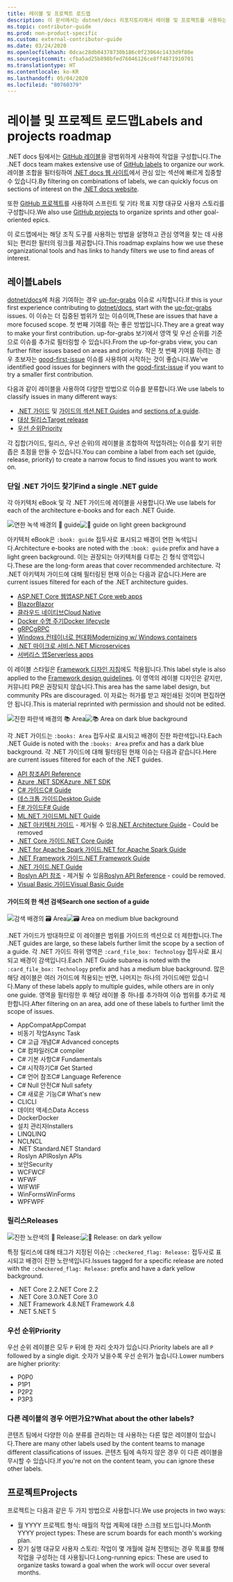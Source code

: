 ```yaml
---
title: 레이블 및 프로젝트 로드맵
description: 이 문서에서는 dotnet/docs 리포지토리에서 레이블 및 프로젝트를 사용하는 방법을 설명합니다.
ms.topic: contributor-guide
ms.prod: non-product-specific
ms.custom: external-contributor-guide
ms.date: 03/24/2020
ms.openlocfilehash: 0dcac28db04378730b186c0f23064c1433d9f80e
ms.sourcegitcommit: cfba5ad25b898bfed76046126ce8ff4871910701
ms.translationtype: HT
ms.contentlocale: ko-KR
ms.lasthandoff: 05/04/2020
ms.locfileid: "80760379"
---
```

# <a name="labels-and-projects-roadmap"></a><span data-ttu-id="b1ec0-103">레이블 및 프로젝트 로드맵</span><span class="sxs-lookup"><span data-stu-id="b1ec0-103">Labels and projects roadmap</span></span>

<span data-ttu-id="b1ec0-104">.NET docs 팀에서는 [GitHub 레이블](https://github.com/dotnet/docs/labels)을 광범위하게 사용하여 작업을 구성합니다.</span><span class="sxs-lookup"><span data-stu-id="b1ec0-104">The .NET docs team makes extensive use of [GitHub labels](https://github.com/dotnet/docs/labels) to organize our work.</span></span> <span data-ttu-id="b1ec0-105">레이블 조합을 필터링하여 [.NET docs 웹 사이트](https://docs.microsoft.com/dotnet)에서 관심 있는 섹션에 빠르게 집중할 수 있습니다.</span><span class="sxs-lookup"><span data-stu-id="b1ec0-105">By filtering on combinations of labels, we can quickly focus on sections of interest on the [.NET docs website](https://docs.microsoft.com/dotnet).</span></span>

<span data-ttu-id="b1ec0-106">또한 [GitHub 프로젝트](https://github.com/dotnet/docs/projects)를 사용하여 스프린트 및 기타 목표 지향 대규모 사용자 스토리를 구성합니다.</span><span class="sxs-lookup"><span data-stu-id="b1ec0-106">We also use [GitHub projects](https://github.com/dotnet/docs/projects) to organize sprints and other goal-oriented epics.</span></span>

<span data-ttu-id="b1ec0-107">이 로드맵에서는 해당 조직 도구를 사용하는 방법을 설명하고 관심 영역을 찾는 데 사용되는 편리한 필터의 링크를 제공합니다.</span><span class="sxs-lookup"><span data-stu-id="b1ec0-107">This roadmap explains how we use these organizational tools and has links to handy filters we use to find areas of interest.</span></span>

## <a name="labels"></a><span data-ttu-id="b1ec0-108">레이블</span><span class="sxs-lookup"><span data-stu-id="b1ec0-108">Labels</span></span>

<span data-ttu-id="b1ec0-109">[dotnet/docs](https://github.com/dotnet/docs)에 처음 기여하는 경우 [up-for-grabs](https://github.com/dotnet/docs/labels/up-for-grabs) 이슈로 시작합니다.</span><span class="sxs-lookup"><span data-stu-id="b1ec0-109">If this is your first experience contributing to [dotnet/docs](https://github.com/dotnet/docs), start with the [up-for-grabs](https://github.com/dotnet/docs/labels/up-for-grabs) issues.</span></span> <span data-ttu-id="b1ec0-110">이 이슈는 더 집중된 범위가 있는 이슈이며,</span><span class="sxs-lookup"><span data-stu-id="b1ec0-110">These are issues that have a more focused scope.</span></span> <span data-ttu-id="b1ec0-111">첫 번째 기여를 하는 좋은 방법입니다.</span><span class="sxs-lookup"><span data-stu-id="b1ec0-111">They are a great way to make your first contribution.</span></span> <span data-ttu-id="b1ec0-112">up-for-grabs 보기에서 영역 및 우선 순위를 기준으로 이슈를 추가로 필터링할 수 있습니다.</span><span class="sxs-lookup"><span data-stu-id="b1ec0-112">From the up-for-grabs view, you can further filter issues based on areas and priority.</span></span> <span data-ttu-id="b1ec0-113">작은 첫 번째 기여를 하려는 경우 초보자는 [good-first-issue](https://github.com/dotnet/docs/labels/good-first-issue) 이슈를 사용하여 시작하는 것이 좋습니다.</span><span class="sxs-lookup"><span data-stu-id="b1ec0-113">We've identified good issues for beginners with the [good-first-issue](https://github.com/dotnet/docs/labels/good-first-issue) if you want to try a smaller first contribution.</span></span>

<span data-ttu-id="b1ec0-114">다음과 같이 레이블을 사용하여 다양한 방법으로 이슈를 분류합니다.</span><span class="sxs-lookup"><span data-stu-id="b1ec0-114">We use labels to classify issues in many different ways:</span></span>

- <span data-ttu-id="b1ec0-115">[.NET 가이드](#find-a-single-net-guide) 및 [가이드의 섹션](#search-one-section-of-a-guide)</span><span class="sxs-lookup"><span data-stu-id="b1ec0-115">[.NET Guides](#find-a-single-net-guide) and [sections of a guide](#search-one-section-of-a-guide).</span></span>
- [<span data-ttu-id="b1ec0-116">대상 릴리스</span><span class="sxs-lookup"><span data-stu-id="b1ec0-116">Target release</span></span>](#releases)
- [<span data-ttu-id="b1ec0-117">우선 순위</span><span class="sxs-lookup"><span data-stu-id="b1ec0-117">Priority</span></span>](#priority)

<span data-ttu-id="b1ec0-118">각 집합(가이드, 릴리스, 우선 순위)의 레이블을 조합하여 작업하려는 이슈를 찾기 위한 좁은 초점을 만들 수 있습니다.</span><span class="sxs-lookup"><span data-stu-id="b1ec0-118">You can combine a label from each set (guide, release, priority) to create a narrow focus to find issues you want to work on.</span></span>

### <a name="find-a-single-net-guide"></a><span data-ttu-id="b1ec0-119">단일 .NET 가이드 찾기</span><span class="sxs-lookup"><span data-stu-id="b1ec0-119">Find a single .NET guide</span></span>

<span data-ttu-id="b1ec0-120">각 아키텍처 eBook 및 각 .NET 가이드에 레이블을 사용합니다.</span><span class="sxs-lookup"><span data-stu-id="b1ec0-120">We use labels for each of the architecture e-books and for each .NET Guide.</span></span>

<span data-ttu-id="b1ec0-121">![연한 녹색 배경의 :book: guide](./media/labels-projects/guide.png "아키텍처 가이드 레이블의 접두사")</span><span class="sxs-lookup"><span data-stu-id="b1ec0-121">![:book: guide on light green background](./media/labels-projects/guide.png "Prefix for architecture guide labels")</span></span>

<span data-ttu-id="b1ec0-122">아키텍처 eBook은 `:book: guide` 접두사로 표시되고 배경이 연한 녹색입니다.</span><span class="sxs-lookup"><span data-stu-id="b1ec0-122">Architecture e-books are noted with the `:book: guide` prefix and have a light green background.</span></span> <span data-ttu-id="b1ec0-123">이는 권장되는 아키텍처를 다루는 긴 형식 영역입니다.</span><span class="sxs-lookup"><span data-stu-id="b1ec0-123">These are the long-form areas that cover recommended architecture.</span></span> <span data-ttu-id="b1ec0-124">각 .NET 아키텍처 가이드에 대해 필터링된 현재 이슈는 다음과 같습니다.</span><span class="sxs-lookup"><span data-stu-id="b1ec0-124">Here are current issues filtered for each of the .NET architecture guides.</span></span>

- [<span data-ttu-id="b1ec0-125">ASP.NET Core 웹앱</span><span class="sxs-lookup"><span data-stu-id="b1ec0-125">ASP.NET Core web apps</span></span>](https://github.com/dotnet/docs/labels/%3Abook%3A%20guide%20-%20ASP.NET%20Core%20web%20apps)
- [<span data-ttu-id="b1ec0-126">Blazor</span><span class="sxs-lookup"><span data-stu-id="b1ec0-126">Blazor</span></span>](https://github.com/dotnet/docs/labels/%3Abook%3A%20guide%20-%20Blazor)
- [<span data-ttu-id="b1ec0-127">클라우드 네이티브</span><span class="sxs-lookup"><span data-stu-id="b1ec0-127">Cloud Native</span></span>](https://github.com/dotnet/docs/labels/%3Abook%3A%20guide%20-%20Cloud%20Native)
- [<span data-ttu-id="b1ec0-128">Docker 수명 주기</span><span class="sxs-lookup"><span data-stu-id="b1ec0-128">Docker lifecycle</span></span>](https://github.com/dotnet/docs/labels/%3Abook%3A%20guide%20-%20Docker%20lifecycle)
- [<span data-ttu-id="b1ec0-129">gRPC</span><span class="sxs-lookup"><span data-stu-id="b1ec0-129">gRPC</span></span>](https://github.com/dotnet/docs/labels/%3Abook%3A%20guide%20-%20gRPC)
- [<span data-ttu-id="b1ec0-130">Windows 컨테이너로 현대화</span><span class="sxs-lookup"><span data-stu-id="b1ec0-130">Modernizing w/ Windows containers</span></span>](https://github.com/dotnet/docs/labels/%3Abook%3A%20guide%20-%20Modernizing%20w%2F%20Windows%20containers)
- [<span data-ttu-id="b1ec0-131">.NET 마이크로 서비스</span><span class="sxs-lookup"><span data-stu-id="b1ec0-131">.NET Microservices</span></span>](https://github.com/dotnet/docs/labels/%3Abook%3A%20guide%20-%20.NET%20Microservices)
- [<span data-ttu-id="b1ec0-132">서버리스 앱</span><span class="sxs-lookup"><span data-stu-id="b1ec0-132">Serverless apps</span></span>](https://github.com/dotnet/docs/labels/%3Abook%3A%20guide%20-%20Serverless%20apps)

<span data-ttu-id="b1ec0-133">이 레이블 스타일은 [Framework 디자인 지침](https://github.com/dotnet/docs/labels/%3Abook%3A%20guide%20-%20Framework%20Design%20Guidelines)에도 적용됩니다.</span><span class="sxs-lookup"><span data-stu-id="b1ec0-133">This label style is also applied to the [Framework design guidelines](https://github.com/dotnet/docs/labels/%3Abook%3A%20guide%20-%20Framework%20Design%20Guidelines).</span></span> <span data-ttu-id="b1ec0-134">이 영역의 레이블 디자인은 같지만, 커뮤니티 PR은 권장되지 않습니다.</span><span class="sxs-lookup"><span data-stu-id="b1ec0-134">This area has the same label design, but community PRs are discouraged.</span></span> <span data-ttu-id="b1ec0-135">이 자료는 허가를 받고 재인쇄된 것이며 편집하면 안 됩니다.</span><span class="sxs-lookup"><span data-stu-id="b1ec0-135">This is material reprinted with permission and should not be edited.</span></span>

<span data-ttu-id="b1ec0-136">![진한 파란색 배경의 :books: Area](./media/labels-projects/area.png ".NET 가이드 영역 레이블의 접두사")</span><span class="sxs-lookup"><span data-stu-id="b1ec0-136">![:books: Area on dark blue background](./media/labels-projects/area.png "Prefix for .NET Guide area labels")</span></span>

<span data-ttu-id="b1ec0-137">각 .NET 가이드는 `:books: Area` 접두사로 표시되고 배경이 진한 파란색입니다.</span><span class="sxs-lookup"><span data-stu-id="b1ec0-137">Each .NET Guide is noted with the `:books: Area` prefix and has a dark blue background.</span></span> <span data-ttu-id="b1ec0-138">각 .NET 가이드에 대해 필터링된 현재 이슈는 다음과 같습니다.</span><span class="sxs-lookup"><span data-stu-id="b1ec0-138">Here are current issues filtered for each of the .NET guides.</span></span>

- [<span data-ttu-id="b1ec0-139">API 참조</span><span class="sxs-lookup"><span data-stu-id="b1ec0-139">API Reference</span></span>](https://github.com/dotnet/docs/labels/%3Abooks%3A%20Area%20-%20API%20Reference)
- [<span data-ttu-id="b1ec0-140">Azure .NET SDK</span><span class="sxs-lookup"><span data-stu-id="b1ec0-140">Azure .NET SDK</span></span>](https://github.com/dotnet/docs/labels/%3Abooks%3A%20Area%20-%20Azure%20.NET%20SDk)
- [<span data-ttu-id="b1ec0-141">C# 가이드</span><span class="sxs-lookup"><span data-stu-id="b1ec0-141">C# Guide</span></span>](https://github.com/dotnet/docs/labels/%3Abooks%3A%20Area%20-%20C%23%20Guide)
- [<span data-ttu-id="b1ec0-142">데스크톱 가이드</span><span class="sxs-lookup"><span data-stu-id="b1ec0-142">Desktop Guide</span></span>](https://github.com/dotnet/docs/labels/%3Abooks%3A%20Area%20-%20Desktop%20Guide)
- [<span data-ttu-id="b1ec0-143">F# 가이드</span><span class="sxs-lookup"><span data-stu-id="b1ec0-143">F# Guide</span></span>](https://github.com/dotnet/docs/labels/%3Abooks%3A%20Area%20-%20F%23%20Guide)
- [<span data-ttu-id="b1ec0-144">ML.NET 가이드</span><span class="sxs-lookup"><span data-stu-id="b1ec0-144">ML.NET Guide</span></span>](https://github.com/dotnet/docs/labels/%3Abooks%3A%20Area%20-%20ML.NET%20Guide)
- <span data-ttu-id="b1ec0-145">[.NET 아키텍처 가이드](https://github.com/dotnet/docs/labels/%3Abooks%3A%20Area%20-%20.NET%20Architecture%20Guide) - 제거될 수 있음</span><span class="sxs-lookup"><span data-stu-id="b1ec0-145">[.NET Architecture Guide](https://github.com/dotnet/docs/labels/%3Abooks%3A%20Area%20-%20.NET%20Architecture%20Guide) - Could be removed</span></span>
- [<span data-ttu-id="b1ec0-146">.NET Core 가이드</span><span class="sxs-lookup"><span data-stu-id="b1ec0-146">.NET Core Guide</span></span>](https://github.com/dotnet/docs/labels/%3Abooks%3A%20Area%20-%20.NET%20Core%20Guide)
- [<span data-ttu-id="b1ec0-147">.NET for Apache Spark 가이드</span><span class="sxs-lookup"><span data-stu-id="b1ec0-147">.NET for Apache Spark Guide</span></span>](https://github.com/dotnet/docs/labels/%3Abooks%3A%20Area%20-%20.NET%20for%20Apache%20Spark%20Guide)
- [<span data-ttu-id="b1ec0-148">.NET Framework 가이드</span><span class="sxs-lookup"><span data-stu-id="b1ec0-148">.NET Framework Guide</span></span>](https://github.com/dotnet/docs/labels/%3Abooks%3A%20Area%20-%20.NET%20Framework%20Guide)
- [<span data-ttu-id="b1ec0-149">.NET 가이드</span><span class="sxs-lookup"><span data-stu-id="b1ec0-149">.NET Guide</span></span>](https://github.com/dotnet/docs/labels/%3Abooks%3A%20Area%20-%20.NET%20Guide)
- <span data-ttu-id="b1ec0-150">[Roslyn API 참조](https://github.com/dotnet/docs/labels/%3Abooks%3A%20Area%20-%20Roslyn%20API%20Reference) - 제거될 수 있음</span><span class="sxs-lookup"><span data-stu-id="b1ec0-150">[Roslyn API Reference](https://github.com/dotnet/docs/labels/%3Abooks%3A%20Area%20-%20Roslyn%20API%20Reference) - could be removed.</span></span>
- [<span data-ttu-id="b1ec0-151">Visual Basic 가이드</span><span class="sxs-lookup"><span data-stu-id="b1ec0-151">Visual Basic Guide</span></span>](https://github.com/dotnet/docs/labels/%3Abooks%3A%20Area%20-%20Visual%20Basic%20Guide)

#### <a name="search-one-section-of-a-guide"></a><span data-ttu-id="b1ec0-152">가이드의 한 섹션 검색</span><span class="sxs-lookup"><span data-stu-id="b1ec0-152">Search one section of a guide</span></span>

<span data-ttu-id="b1ec0-153">![감색 배경의 :card_file_box: Area](./media/labels-projects/technology.png ".NET 가이드 하위 영역 레이블의 접두사")</span><span class="sxs-lookup"><span data-stu-id="b1ec0-153">![:card_file_box: Area on medium blue background](./media/labels-projects/technology.png "Prefix for .NET Guide sub-area labels")</span></span>

<span data-ttu-id="b1ec0-154">.NET 가이드가 방대하므로 이 레이블은 범위를 가이드의 섹션으로 더 제한합니다.</span><span class="sxs-lookup"><span data-stu-id="b1ec0-154">The .NET guides are large, so these labels further limit the scope by a section of a guide.</span></span> <span data-ttu-id="b1ec0-155">각 .NET 가이드 하위 영역은 `:card_file_box: Technology` 접두사로 표시되고 배경이 감색입니다.</span><span class="sxs-lookup"><span data-stu-id="b1ec0-155">Each .NET Guide subarea is noted with the `:card_file_box: Technology` prefix and has a medium blue background.</span></span> <span data-ttu-id="b1ec0-156">많은 해당 레이블은 여러 가이드에 적용되는 반면, 나머지는 하나의 가이드에만 있습니다.</span><span class="sxs-lookup"><span data-stu-id="b1ec0-156">Many of these labels apply to multiple guides, while others are in only one guide.</span></span> <span data-ttu-id="b1ec0-157">영역을 필터링한 후 해당 레이블 중 하나를 추가하여 이슈 범위를 추가로 제한합니다.</span><span class="sxs-lookup"><span data-stu-id="b1ec0-157">After filtering on an area, add one of these labels to further limit the scope of issues.</span></span>

- <span data-ttu-id="b1ec0-158">AppCompat</span><span class="sxs-lookup"><span data-stu-id="b1ec0-158">AppCompat</span></span>
- <span data-ttu-id="b1ec0-159">비동기 작업</span><span class="sxs-lookup"><span data-stu-id="b1ec0-159">Async Task</span></span>
- <span data-ttu-id="b1ec0-160">C# 고급 개념</span><span class="sxs-lookup"><span data-stu-id="b1ec0-160">C# Advanced concepts</span></span>
- <span data-ttu-id="b1ec0-161">C# 컴파일러</span><span class="sxs-lookup"><span data-stu-id="b1ec0-161">C# compiler</span></span>
- <span data-ttu-id="b1ec0-162">C# 기본 사항</span><span class="sxs-lookup"><span data-stu-id="b1ec0-162">C# Fundamentals</span></span>
- <span data-ttu-id="b1ec0-163">C# 시작하기</span><span class="sxs-lookup"><span data-stu-id="b1ec0-163">C# Get Started</span></span>
- <span data-ttu-id="b1ec0-164">C# 언어 참조</span><span class="sxs-lookup"><span data-stu-id="b1ec0-164">C# Language Reference</span></span>
- <span data-ttu-id="b1ec0-165">C# Null 안전</span><span class="sxs-lookup"><span data-stu-id="b1ec0-165">C# Null safety</span></span>
- <span data-ttu-id="b1ec0-166">C# 새로운 기능</span><span class="sxs-lookup"><span data-stu-id="b1ec0-166">C# What's new</span></span>
- <span data-ttu-id="b1ec0-167">CLI</span><span class="sxs-lookup"><span data-stu-id="b1ec0-167">CLI</span></span>
- <span data-ttu-id="b1ec0-168">데이터 액세스</span><span class="sxs-lookup"><span data-stu-id="b1ec0-168">Data Access</span></span>
- <span data-ttu-id="b1ec0-169">Docker</span><span class="sxs-lookup"><span data-stu-id="b1ec0-169">Docker</span></span>
- <span data-ttu-id="b1ec0-170">설치 관리자</span><span class="sxs-lookup"><span data-stu-id="b1ec0-170">Installers</span></span>
- <span data-ttu-id="b1ec0-171">LINQ</span><span class="sxs-lookup"><span data-stu-id="b1ec0-171">LINQ</span></span>
- <span data-ttu-id="b1ec0-172">NCL</span><span class="sxs-lookup"><span data-stu-id="b1ec0-172">NCL</span></span>
- <span data-ttu-id="b1ec0-173">.NET Standard</span><span class="sxs-lookup"><span data-stu-id="b1ec0-173">.NET Standard</span></span>
- <span data-ttu-id="b1ec0-174">Roslyn API</span><span class="sxs-lookup"><span data-stu-id="b1ec0-174">Roslyn APIs</span></span>
- <span data-ttu-id="b1ec0-175">보안</span><span class="sxs-lookup"><span data-stu-id="b1ec0-175">Security</span></span>
- <span data-ttu-id="b1ec0-176">WCF</span><span class="sxs-lookup"><span data-stu-id="b1ec0-176">WCF</span></span>
- <span data-ttu-id="b1ec0-177">WF</span><span class="sxs-lookup"><span data-stu-id="b1ec0-177">WF</span></span>
- <span data-ttu-id="b1ec0-178">WIF</span><span class="sxs-lookup"><span data-stu-id="b1ec0-178">WIF</span></span>
- <span data-ttu-id="b1ec0-179">WinForms</span><span class="sxs-lookup"><span data-stu-id="b1ec0-179">WinForms</span></span>
- <span data-ttu-id="b1ec0-180">WPF</span><span class="sxs-lookup"><span data-stu-id="b1ec0-180">WPF</span></span>

### <a name="releases"></a><span data-ttu-id="b1ec0-181">릴리스</span><span class="sxs-lookup"><span data-stu-id="b1ec0-181">Releases</span></span>

<span data-ttu-id="b1ec0-182">![진한 노란색의 :checkered_flag: Release:](./media/labels-projects/release.png "릴리스 레이블의 접두사")</span><span class="sxs-lookup"><span data-stu-id="b1ec0-182">![:checkered_flag: Release: on dark yellow](./media/labels-projects/release.png "Prefix for release labels")</span></span>

<span data-ttu-id="b1ec0-183">특정 릴리스에 대해 태그가 지정된 이슈는 `:checkered_flag: Release:` 접두사로 표시되고 배경이 진한 노란색입니다.</span><span class="sxs-lookup"><span data-stu-id="b1ec0-183">Issues tagged for a specific release are noted with the `:checkered_flag: Release:` prefix and have a dark yellow background.</span></span>

- <span data-ttu-id="b1ec0-184">.NET Core 2.2</span><span class="sxs-lookup"><span data-stu-id="b1ec0-184">.NET Core 2.2</span></span>
- <span data-ttu-id="b1ec0-185">.NET Core 3.0</span><span class="sxs-lookup"><span data-stu-id="b1ec0-185">.NET Core 3.0</span></span>
- <span data-ttu-id="b1ec0-186">.NET Framework 4.8</span><span class="sxs-lookup"><span data-stu-id="b1ec0-186">.NET Framework 4.8</span></span>
- <span data-ttu-id="b1ec0-187">.NET 5</span><span class="sxs-lookup"><span data-stu-id="b1ec0-187">.NET 5</span></span>

### <a name="priority"></a><span data-ttu-id="b1ec0-188">우선 순위</span><span class="sxs-lookup"><span data-stu-id="b1ec0-188">Priority</span></span>

<span data-ttu-id="b1ec0-189">우선 순위 레이블은 모두 `P` 뒤에 한 자리 숫자가 있습니다.</span><span class="sxs-lookup"><span data-stu-id="b1ec0-189">Priority labels are all `P` followed by a single digit.</span></span> <span data-ttu-id="b1ec0-190">숫자가 낮을수록 우선 순위가 높습니다.</span><span class="sxs-lookup"><span data-stu-id="b1ec0-190">Lower numbers are higher priority:</span></span>

- <span data-ttu-id="b1ec0-191">P0</span><span class="sxs-lookup"><span data-stu-id="b1ec0-191">P0</span></span>
- <span data-ttu-id="b1ec0-192">P1</span><span class="sxs-lookup"><span data-stu-id="b1ec0-192">P1</span></span>
- <span data-ttu-id="b1ec0-193">P2</span><span class="sxs-lookup"><span data-stu-id="b1ec0-193">P2</span></span>
- <span data-ttu-id="b1ec0-194">P3</span><span class="sxs-lookup"><span data-stu-id="b1ec0-194">P3</span></span>

### <a name="what-about-the-other-labels"></a><span data-ttu-id="b1ec0-195">다른 레이블의 경우 어떤가요?</span><span class="sxs-lookup"><span data-stu-id="b1ec0-195">What about the other labels?</span></span>

<span data-ttu-id="b1ec0-196">콘텐츠 팀에서 다양한 이슈 분류를 관리하는 데 사용하는 다른 많은 레이블이 있습니다.</span><span class="sxs-lookup"><span data-stu-id="b1ec0-196">There are many other labels used by the content teams to manage different classifications of issues.</span></span> <span data-ttu-id="b1ec0-197">콘텐츠 팀에 속하지 않은 경우 이 다른 레이블을 무시할 수 있습니다.</span><span class="sxs-lookup"><span data-stu-id="b1ec0-197">If you're not on the content team, you can ignore these other labels.</span></span>

## <a name="projects"></a><span data-ttu-id="b1ec0-198">프로젝트</span><span class="sxs-lookup"><span data-stu-id="b1ec0-198">Projects</span></span>

<span data-ttu-id="b1ec0-199">프로젝트는 다음과 같은 두 가지 방법으로 사용합니다.</span><span class="sxs-lookup"><span data-stu-id="b1ec0-199">We use projects in two ways:</span></span>

- <span data-ttu-id="b1ec0-200">월 YYYY 프로젝트 형식: 매월의 작업 계획에 대한 스크럼 보드입니다.</span><span class="sxs-lookup"><span data-stu-id="b1ec0-200">Month YYYY project types: These are scrum boards for each month's working plan.</span></span>
- <span data-ttu-id="b1ec0-201">장기 실행 대규모 사용자 스토리: 작업이 몇 개월에 걸쳐 진행되는 경우 목표를 향해 작업을 구성하는 데 사용됩니다.</span><span class="sxs-lookup"><span data-stu-id="b1ec0-201">Long-running epics: These are used to organize tasks toward a goal when the work will occur over several months.</span></span>
